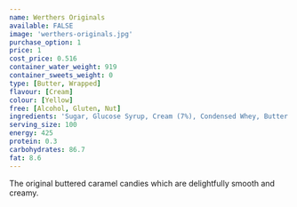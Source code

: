 ```yaml
---
name: Werthers Originals
available: FALSE
image: 'werthers-originals.jpg'
purchase_option: 1
price: 1
cost_price: 0.516
container_water_weight: 919
container_sweets_weight: 0
type: [Butter, Wrapped]
flavour: [Cream]
colour: [Yellow]
free: [Alcohol, Gluten, Nut]
ingredients: 'Sugar, Glucose Syrup, Cream (7%), Condensed Whey, Butter (4.5%), Cane Sugar Syrup, Salt, Butterfat, Emulsifier: Soya Lecithin, Flavouring'
serving_size: 100
energy: 425
protein: 0.3
carbohydrates: 86.7
fat: 8.6
---
```

The original buttered caramel candies which are delightfully smooth and creamy.